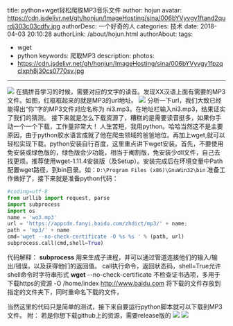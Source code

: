 title: python+wget轻松爬取MP3音乐文件
author: hojun
avatar: https://cdn.jsdelivr.net/gh/honjun/ImageHosting/sina/006bYVyvgy1ftand2qurdj303c03cdfv.jpg
authorDesc: 一个好奇的人
categories: 技术
date: 2018-04-03 20:10:28
authorLink: /about/hojun.html
authorAbout:
tags:
 - wget
 - python
keywords: 爬取MP3
description: 
photos:
 - https://cdn.jsdelivr.net/gh/honjun/ImageHosting/sina/006bYVyvgy1fpzqclxph8j30cs0770sv.jpg
---
![](https://cdn.jsdelivr.net/gh/honjun/ImageHosting/sina/006bYVyvgy1fpzqclxph8j30cs0770sv.jpg)
在搞拼音学习的时候，需要对应的文字的读音。发现XX汉语上面有需要的MP3文件。如图，红框框起来的就是MP3的url地址。
![](https://cdn.jsdelivr.net/gh/honjun/ImageHosting/sina/006bYVyvgy1fpzqcgymn6j30qc07t75m.jpg)
分析一下url，我们大致已经能得出“你”字的MP3文件对应名称为 ni3.mp3。在地址栏输入ni3.mp3，结果证实了我们的猜测。
接下来就是怎么下载资源了，糟糕的是需要读音挺多，如果你手动一个一个下载，工作量非常大！
人生苦短，我用python。哈哈当然这不是主要原因，由于python胶水语言成就了他在爬虫领域的爸爸地位。再加上wget,就可以轻松实现下载。python安装自行百度，这里重点讲下wget安装。首先，不要使用免安装或绿色版的，绿色版会少功能，相当于阉割版，免安装少dll文件，自己去找更烦。推荐使用wget-1.11.4安装版（及Setup）。安装完成后在环境变量中Path配置wget路径，到bin目录。如：`D:\Program Files (x86)\GnuWin32\bin`
准备工作做好了，接下来就是准备python代码：
```python
#coding=utf-8
from urllib import request, parse
import subprocess
import os
name = 'wo3.mp3'
url = 'https://appcdn.fanyi.baidu.com/zhdict/mp3/' + name;
path = 'mp3/' + name
cmd='wget --no-check-certificate -O %s %s ' % (path, url)
subprocess.call(cmd,shell=True)
```
代码解释：
**subprocess** 用来生成子进程，并可以通过管道连接他们的输入/输出/错误，以及获得他们的返回值。
call执行命令，返回状态码，shell=True允许shell命令时字符串形式
**wget** --no-check-certificate 不检查证书选项，多用于下载https的资源
-O /home/index http://www.baidu.com 将下载的文件存放到指定的文件夹下，同时重命名下载的文件，

当然这里的代码只是简单的测试，接下来自要运行python脚本就可以下载到MP3文件。
附：
若是你想下载github上的资源，需要release版的
![](https://cdn.jsdelivr.net/gh/honjun/ImageHosting/sina/006bYVyvgy1fpzqcw95x5j30lz0g6mzd.jpg)
![](https://cdn.jsdelivr.net/gh/honjun/ImageHosting/sina/006bYVyvgy1fpzqcr10zlj30ma09rq3p.jpg)